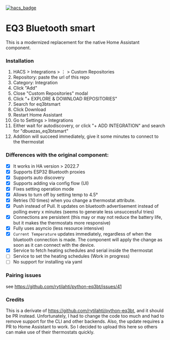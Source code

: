 [![hacs_badge](https://img.shields.io/badge/HACS-Custom-41BDF5.svg?style=for-the-badge)](https://github.com/hacs/integration)

# EQ3 Bluetooth smart

This is a modernized replacement for the native Home Assistant component.

### Installation

1. HACS > Integrations > ⋮ > Custom Repositories
2. Repository: paste the url of this repo
3. Category: Integration
4. Click "Add"
5. Close "Custom Repositories" modal
6. Click "+ EXPLORE & DOWNLOAD REPOSITORIES"
7. Search for eq3btsmart
8. Click Download
9. Restart Home Assistant
10. Go to Settings > Integrations
11. Either wait for autodiscovery, or click "+ ADD INTEGRATION" and search for "dbuezas_eq3btsmart"
12. Addition will succeed immediately, give it some minutes to connect to the thermostat

### Differences with the original component:

- [x] It works in HA version > 2022.7
- [x] Supports ESP32 Bluetooth proxies
- [x] Supports auto discovery
- [x] Supports adding via config flow (UI)
- [x] Fixes setting operation mode
- [x] Allows to turn off by setting temp to 4.5°
- [x] Retries (10 times) when you change a thermostat attribute.
- [x] Push instead of Pull. It updates on bluetooth advertisement instead of polling every x minutes (seems to generate less unsuccessful tries)
- [x] Connections are persistent (this may or may not reduce the battery life, but it makes the thermostats more responsive)
- [x] Fully uses asyncio (less resource intensive)
- [x] `Current Temperature` updates immediately, regardless of when the bluetooth connection is made. The component will apply the change as soon as it can connect with the device.
- [x] Service to fetch heating schedules and serial inside the thermostat
- [ ] Service to set the heating schedules (Work in progress)
- [ ] No support for installing via yaml

### Pairing issues

see https://github.com/rytilahti/python-eq3bt/issues/41

### Credits

This is a derivate of https://github.com/rytilahti/python-eq3bt, and it should be PR instead.
Unfortunately, I had to change the code too much and had to remove support for the CLI and other backends. Also, the update requires a PR to Home Assistant to work.
So I decided to upload this here so others can make use of their thermostats quickly.
